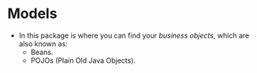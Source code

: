 # Models
* In this package is where you can find your *business objects*, which are also known as:
  * Beans.
  * POJOs (Plain Old Java Objects).